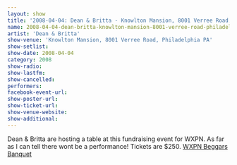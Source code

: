 ```yaml
---
layout: show
title: '2008-04-04: Dean & Britta - Knowlton Mansion, 8001 Verree Road, Philadelphia PA'
name: 2008-04-04-dean-britta-knowlton-mansion-8001-verree-road-philadelphia-pa
artist: 'Dean & Britta'
show-venue: 'Knowlton Mansion, 8001 Verree Road, Philadelphia PA'
show-setlist: 
show-date: 2008-04-04
category: 2008
show-radio: 
show-lastfm: 
show-cancelled: 
performers: 
facebook-event-url: 
show-poster-url: 
show-ticket-url: 
show-venue-website: 
show-additional: 
---
```


Dean & Britta are hosting a table at this fundraising event for WXPN. As far as I can tell there wont be a performance! Tickets are $250. <a href="http://www.xpn.org/member_support/beggars_banquet.php">WXPN Beggars Banquet</a>